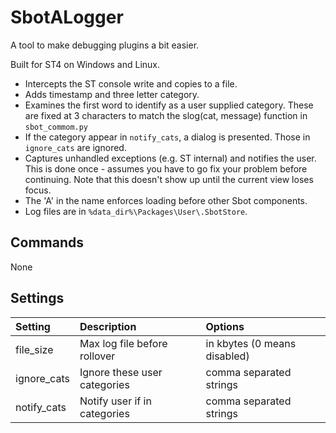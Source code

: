 # SbotALogger

A tool to make debugging plugins a bit easier.

Built for ST4 on Windows and Linux.

- Intercepts the ST console write and copies to a file.
- Adds timestamp and three letter category.
- Examines the first word to identify as a user supplied category. These are fixed at 3 characters to match the slog(cat, message) function in `sbot_commom.py`
- If the category appear in `notify_cats`, a dialog is presented. Those in `ignore_cats` are ignored.
- Captures unhandled exceptions (e.g. ST internal) and notifies the user. This is done once - assumes you have to go fix your problem before continuing. Note that this doesn't show up until the current view loses focus.
- The 'A' in the name enforces loading before other Sbot components.
- Log files are in `%data_dir%\Packages\User\.SbotStore`.


## Commands

None


## Settings

| Setting            | Description                     | Options                                       |
| :--------          | :-------                        | :------                                       |
| file_size          | Max log file before rollover    | in kbytes (0 means disabled)                  |
| ignore_cats        | Ignore these user categories    | comma separated strings                       |
| notify_cats        | Notify user if in categories    | comma separated strings                       |
